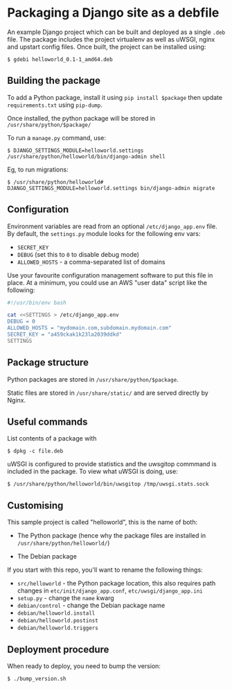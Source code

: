 # Packaging a Django site as a debfile 

An example Django project which can be built and deployed as a single `.deb`
file. The package includes the project virtualenv as well as uWSGI, nginx and
upstart config files. Once built, the project can be installed using:

    $ gdebi helloworld_0.1-1_amd64.deb

## Building the package

To add a Python package, install it using `pip install $package` then update
`requirements.txt` using `pip-dump`.

Once installed, the python package will be stored in `/usr/share/python/$package/`

To run a `manage.py` command, use:

    $ DJANGO_SETTINGS_MODULE=helloworld.settings /usr/share/python/helloworld/bin/django-admin shell

Eg, to run migrations:

    $ /usr/share/python/helloworld# DJANGO_SETTINGS_MODULE=helloworld.settings bin/django-admin migrate

## Configuration

Environment variables are read from an optional `/etc/django_app.env` file. By
default, the `settings.py` module looks for the following env vars:

* `SECRET_KEY`
* `DEBUG` (set this to `0` to disable debug mode)
* `ALLOWED_HOSTS` - a comma-separated list of domains

Use your favourite configuration management software to put this file in place.
At a minimum, you could use an AWS "user data" script like the following:

```bash
#!/usr/bin/env bash

cat <<SETTINGS > /etc/django_app.env
DEBUG = 0
ALLOWED_HOSTS = "mydomain.com,subdomain.mydomain.com"
SECRET_KEY = "a459ckak1k23la2039ddkd"
SETTINGS
```

## Package structure

Python packages are stored in `/usr/share/python/$package`. 

Static files are stored in `/usr/share/static/` and are served directly by
Nginx.

## Useful commands

List contents of a package with 

    $ dpkg -c file.deb

uWSGI is configured to provide statistics and the uwsgitop commmand is included
in the package. To view what uWSGI is doing, use:

    $ /usr/share/python/helloworld/bin/uwsgitop /tmp/uwsgi.stats.sock

## Customising

This sample project is called "helloworld", this is the name of both:

- The Python package (hence why the package files are installed in
  `/usr/share/python/helloworld/`)

- The Debian package 

If you start with this repo, you'll want to rename the following things:

- `src/helloworld` - the Python package location, this also requires path
  changes in `etc/init/django_app.conf`, `etc/uwsgi/django_app.ini`
- `setup.py` - change the `name` kwarg
- `debian/control` - change the Debian package name
- `debian/helloworld.install`
- `debian/helloworld.postinst`
- `debian/helloworld.triggers`

## Deployment procedure

When ready to deploy, you need to bump the version:

    $ ./bump_version.sh
